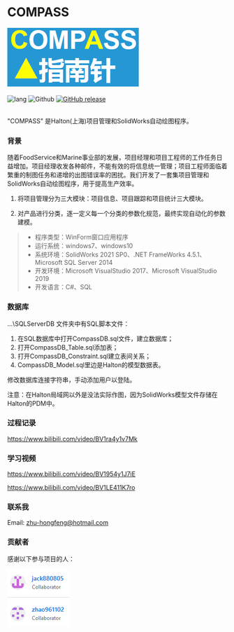 # COMPASS
 
<div>
 <img src="https://raw.githubusercontent.com/felixzhu1989/Compass/main/Compass/images/COMPASS.png" alt="compass">
</div>

<br/>

<div>   
  <img src="https://img.shields.io/badge/language-csharp-green.svg" alt="lang">
  <img src="https://img.shields.io/badge/Github-build-blue.svg?style=flat-square" alt="Github">
  <a href="https://github.com/felixzhu1989/Compass/releases">
    <img src="https://img.shields.io/github/release/iawia002/annie.svg?style=flat-square" alt="GitHub release">
  </a> 
</div>

<br/>

"COMPASS" 是Halton(上海)项目管理和SolidWorks自动绘图程序。

### 背景

随着FoodService和Marine事业部的发展，项目经理和项目工程师的工作任务日益增加。项目经理收发各种邮件，不能有效的将信息统一管理；项目工程师面临着繁重的制图任务和递增的出图错误率的困扰。我们开发了一套集项目管理和SolidWorks自动绘图程序，用于提高生产效率。

1. 将项目管理分为三大模块：项目信息、项目跟踪和项目统计三大模块。

2. 对产品进行分类，逐一定义每一个分类的参数化规范，最终实现自动化的参数建模。

> * 程序类型：WinForm窗口应用程序
> * 运行系统：windows7、windows10
> * 系统环境：SolidWorks 2021 SP0、.NET FrameWorks 4.5.1、Microsoft SQL Server 2014
> * 开发环境：Microsoft VisualStudio 2017、Microsoft VisualStudio 2019
> * 开发语言：C#、SQL


### 数据库

...\SQLServerDB 文件夹中有SQL脚本文件：

1. 在SQL数据库中打开CompassDB.sql文件，建立数据库；
2. 打开CompassDB_Table.sql添加表；
3. 打开CompassDB_Constraint.sql建立表间关系；
4. CompassDB_Model.sql里边是Halton的模型数据表。

修改数据库连接字符串，手动添加用户以登陆。

注意：在Halton局域网以外是没法实际作图，因为SolidWorks模型文件存储在Halton的PDM中。


### 过程记录

 https://www.bilibili.com/video/BV1ra4y1v7Mk
 
 
### 学习视频
 https://www.bilibili.com/video/BV1954y1J7iE
 
 https://www.bilibili.com/video/BV1LE411K7ro
 
 
### 联系我

Email: zhu-hongfeng@hotmail.com

### 贡献者

感谢以下参与项目的人：

<a href="https://github.com/felixzhu1989/Compass/graphs/contributors"><img src="https://github.com/felixzhu1989/Compass/blob/main/Compass/images/contributors.png" /></a>

